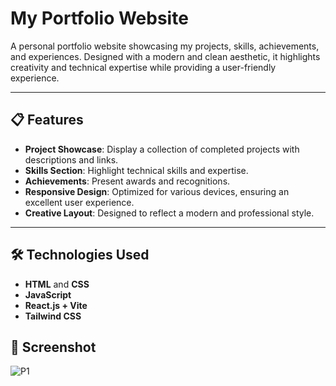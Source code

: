 # My Portfolio Website

A personal portfolio website showcasing my projects, skills, achievements, and experiences. Designed with a modern and clean aesthetic, it highlights creativity and technical expertise while providing a user-friendly experience.

---

## 📋 Features

- **Project Showcase**: Display a collection of completed projects with descriptions and links.
- **Skills Section**: Highlight technical skills and expertise.
- **Achievements**: Present awards and recognitions.
- **Responsive Design**: Optimized for various devices, ensuring an excellent user experience.
- **Creative Layout**: Designed to reflect a modern and professional style.

---

## 🛠️ Technologies Used

- **HTML** and **CSS**
- **JavaScript**
- **React.js + Vite** 
- **Tailwind CSS**

## 📸 Screenshot

![P1](https://github.com/user-attachments/assets/0b9ad651-0d5a-44cf-a862-991678242c83)
